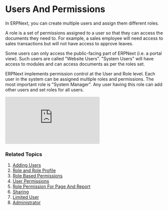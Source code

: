 <!-- add-breadcrumbs -->
# Users And Permissions

In ERPNext, you can create multiple users and assign them different roles.

A role is a set of permissions assigned to a user so that they can access the documents they need to. For example, a sales employee will need access to sales transactions but will not have access to approve leaves.

Some users can only access the public-facing part of ERPNext (i.e. a portal view). Such users are called "Website Users". "System Users" will have access to modules and can access documents as per the roles set.

ERPNext implements permission control at the User and Role level. Each user in the system can be assigned multiple roles and permissions. The most important role is "System Manager". Any user having this role can add other users and set roles for all users.

<div>
    <div class='embed-container'>
        <iframe src='https://www.youtube.com/embed//8Slw1hsTmUI' frameborder='0' allowfullscreen>
        </iframe>
    </div>
</div>

### Related Topics

1. [Adding Users](/docs/user/manual/en/setting-up/users-and-permissions/adding-users)
1. [Role and Role Profile](/docs/user/manual/en/setting-up/users-and-permissions/role-and-role-profile)
1. [Role Based Permissions](/docs/user/manual/en/setting-up/users-and-permissions/role-based-permissions)
1. [User Permissions](/docs/user/manual/en/setting-up/users-and-permissions/user-permissions)
1. [Role Permission For Page And Report](/docs/user/manual/en/setting-up/users-and-permissions/role-permission-for-page-and-report)
1. [Sharing](/docs/user/manual/en/setting-up/users-and-permissions/sharing)
1. [Limited User](/docs/user/manual/en/setting-up/users-and-permissions/limited-user)
1. [Administrator](/docs/user/manual/en/setting-up/users-and-permissions/administrator)
